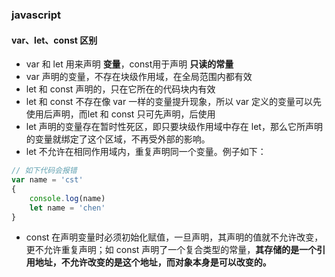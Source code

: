 ### javascript

#### var、let、const 区别
- var 和 let 用来声明 **变量**，const用于声明 **只读的常量**
- var 声明的变量，不存在块级作用域，在全局范围内都有效
- let 和 const 声明的，只在它所在的代码块内有效
- let 和 const 不存在像 var 一样的变量提升现象，所以 var 定义的变量可以先使用后声明，而let 和 const 只可先声明，后使用
- let 声明的变量存在暂时性死区，即只要块级作用域中存在 let，那么它所声明的变量就绑定了这个区域，不再受外部的影响。
- let 不允许在相同作用域内，重复声明同一个变量。例子如下：
```javascript
// 如下代码会报错
var name = 'cst'
{
    console.log(name)
    let name = 'chen'
}
```
- const 在声明变量时必须初始化赋值，一旦声明，其声明的值就不允许改变，更不允许重复声明；如 const 声明了一个复合类型的常量，**其存储的是一个引用地址，不允许改变的是这个地址，而对象本身是可以改变的。**
